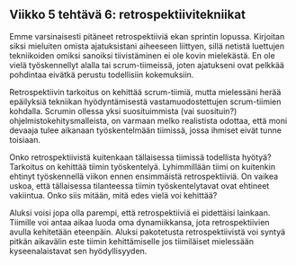 ## Viikko 5 tehtävä 6: retrospektiivitekniikat

Emme varsinaisesti pitäneet retrospektiiviä ekan sprintin lopussa. 
Kirjoitan siksi mieluiten omista ajatuksistani aiheeseen liittyen, sillä 
netistä luettujen tekniikoiden omiksi sanoiksi tiivistäminen ei ole 
kovin mielekästä. En ole vielä työskennellyt alalla tai 
scrum-tiimeissä, joten ajatukseni ovat pelkkää pohdintaa eivätkä perustu 
todellisiin kokemuksiin.

Retrospektiivin tarkoitus on kehittää scrum-tiimiä, mutta 
mielessäni herää epäilyksiä tekniikan hyödyntämisestä 
vastamuodostettujen scrum-tiimien kohdalla. Scrumin ollessa yksi 
suosituimmista (vai suosituin?) ohjelmistokehitysmalleista, on varmaan 
melko realistista odottaa, että moni devaaja tulee aikanaan 
työskentelmään tiimissä, jossa ihmiset eivät tunne toisiaan.

Onko retrospektiivistä kuitenkaan tällaisessa 
tiimissä todellista hyötyä? Tarkoitus on kehittää tiimin työskentelyä. 
Lyhimmillään tiimi on kuitenkin ehtinyt työskennellä viikon ennen 
ensimmäistä retrospektiiviä. On vaikea uskoa, että tällaisessa 
tilanteessa tiimin työskentelytavat ovat ehtineet vakiintua. Onko siis 
mitään, mitä edes vielä voi kehittää?

Aluksi voisi jopa olla parempi, että retrospektiiviä ei pidettäisi 
lainkaan. Tiimille voi antaa aikaa luoda oma dynamiikkansa, jota 
retrospektiivien avulla kehitetään eteenpäin. Aluksi pakotetusta 
retrospektiivistä voi syntyä pitkän aikavälin este tiimin 
kehittämiselle jos tiimiläiset mielessään kyseenalaistavat sen 
hyödyllisyyden.

